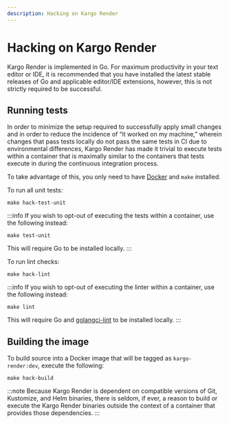 ```yaml
---
description: Hacking on Kargo Render
---
```


# Hacking on Kargo Render

Kargo Render is implemented in Go. For maximum productivity in your text editor
or IDE, it is recommended that you have installed the latest stable releases of
Go and applicable editor/IDE extensions, however, this is not strictly required
to be successful.

## Running tests

In order to minimize the setup required to successfully apply small changes and
in order to reduce the incidence of “it worked on my machine,” wherein changes
that pass tests locally do not pass the same tests in CI due to environmental
differences, Kargo Render has made it trivial to execute tests within a
container that is maximally similar to the containers that tests execute in
during the continuous integration process.

To take advantage of this, you only need to have
[Docker](https://docs.docker.com/engine/install/) and `make` installed.

To run all unit tests:

```shell
make hack-test-unit
```

:::info
If you wish to opt-out of executing the tests within a container, use the
following instead:

```shell
make test-unit
```

This will require Go to be installed locally.
:::

To run lint checks:

```shell
make hack-lint
```

:::info
If you wish to opt-out of executing the linter within a container, use the
following instead:

```shell
make lint
```

This will require Go and [golangci-lint](https://golangci-lint.run/) to be
installed locally.
:::

## Building the image

To build source into a Docker image that will be tagged as `kargo-render:dev`,
execute the following:

```shell
make hack-build
```

:::note
Because Kargo Render is dependent on compatible versions of Git, Kustomize,
and Helm binaries, there is seldom, if ever, a reason to build or execute the
Kargo Render binaries outside the context of a container that provides those
dependencies.
:::
